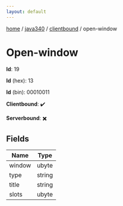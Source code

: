 ```yaml
---
layout: default
---
```


[home](/)  /  [java340](/protocol/java340)  /  [clientbound](/protocol/java340/clientbound)  /  open-window

# Open-window

**Id**: 19

**Id** (hex): 13

**Id** (bin): 00010011

**Clientbound**: ✔️

**Serverbound**: ✖️

## Fields

Name | Type
---|---
window | ubyte
type | string
title | string
slots | ubyte

